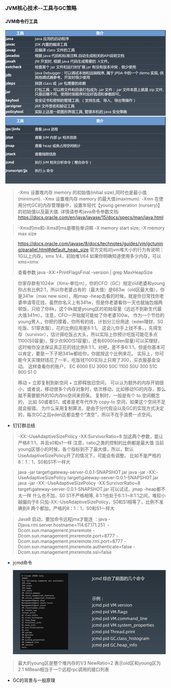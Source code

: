 ### JVM核心技术--工具与GC策略  

#### JVM命令行工具

<img src="资源/Xnip2020-10-20_22-59-56.jpg" style="zoom:50%;" />

<img src="资源/Xnip2020-10-20_23-03-50.jpg" style="zoom:50%;" />

> -Xms 设置堆内存 memory 的初始值(initial size),同时也是最小值(minimum).
> -Xmx 设置堆内存 memory 的最大值(maximum).
> -Xmn 在使用分代GC的内存管理器中，设置年轻代【young generation (nursery)】的初始值以及最大值.
> 详情请参考java命令参数文档: https://docs.oracle.com/en/java/javase/15/docs/specs/man/java.html


> -Xmx的mx和-Xms的ms是哪些单词嘛
> -X  memory start size;  -X memory max size


> https://docs.oracle.com/javase/8/docs/technotes/guides/vm/gctuning/parallel.html#default_heap_size
官方文档对jvm堆大小的行为有说明：
> 1G以上内存，xmx 1/4，初始堆1/64
> 如果你明确知道使用多少内存，可以xms=xmx
> 
>查看参数
> java -XX:+PrintFlagsFinal -version | grep MaxHeapSize


>你家存款有1024w（Xmx-单位m），你的CFO（GC）规定old老婆和young你占有比例2:1，所以你老婆占有的（最大值）是683w（old区最大值），你是341w（max new size），用jmap -heap去看的时候，就是你日常找你老婆申请零花钱，虽然你名义上有341w，但是你老婆看你一天也就抽包烟两顿饭，只给了你8k，这个8k就是young区的初始容量（远远不到新生代最大值341m）。注意，CFO一开始就可能给了你老婆100w。
>作为一个节俭的young男人，你把约摸着，你所有的钱，计划分三份用途（eden理财、S0吃饭、S1穿衣服），花的比例应用是8:1:1。
>这会儿你手上钱不多，，先得生存（survivor），估计得吃饭占大头，所以实际上你预计吃饭可能花多点1100(S0容量)，穿少点900(S1容量)，还有6000(eden容量)可以买理财，这时候你没法保证真正花的钱比例8:1:1，对吧，差不多6:1:1，但是你基本可以肯定，要是一下子把341w都给你，你就按这个比例来花。
>实际上，你可能今天买理财钱花了一半，吃饭钱1100实际上只用了300，买衣服基金没动。
>这样查看你的账户，
>EC  6000
>EU  3000
>S0C 1100
>S0U 300
>S1C 900
>S1   0


>移动 = 立即复制到新空间 + 立即释放旧空间， 可以认为额外的内存开销很小，或者说，移动很多个内存对象时，依次移动，比如移动1G的内存，那么就不需要额外的1G内存to空间来担保。
>复制时，一般是有个 to 空间概念的， 比如 S0或者S1，或者是老年代作为 copy-to 空间，如果这个空间不足就会报错。
>为什么采用复制算法，是由于分代假设以及GC的实现方式决定的，每次GC之后eden区都会整个“清空”，所以不在乎浪费一点空间。
>
- 钉钉群总结
> -XX:-UseAdaptiveSizePolicy -XX:SurvivorRatio=8
加这两个参数，能让严格8:1:1，并且s0和s1一样
注意，ratio之类的控制的比例都是最大值
当前young区很小的时候，各个指标到不了最大值，所以，默认UseAdaptiveSizePolicy开了的情况下，可能会有调整。
比如不是严格的8：1：1，S0和S1不一样大

>java -jar target\gateway-server-0.0.1-SNAPSHOT.jar
>java -jar -XX:-UseAdaptiveSizePolicy target\gateway-server-0.0.1-SNAPSHOT.jar
>java -jar -XX:-UseAdaptiveSizePolicy -XX:SurvivorRatio=8 target\gateway-server-0.0.1-SNAPSHOT.jar
>可以试试，jmap -heap都不太一样
>什么也不加，S0 S1不严格相等, 8:1:1也处于6:1:1~8:1:1之间，堆较小越偏向于8
>只加-XX:-UseAdaptiveSizePolicy，S0和S1相等了，比例不准确到8
>两个都加，严格的8：1：1，S0和S1一样大

>Java8 启动，要加命令远程jmx才能连 ：java -Djava.rmi.server.hostname=114.67.171.251  -Dcom.sun.management.jmxremote -Dcom.sun.management.jmxremote.port=8777 -Dcom.sun.management.jmxremote.rmi.port=8777 -Dcom.sun.management.jmxremote.authenticate=false -Dcom.sun.management.jmxremote.ssl=false

- jcmd命令

  ![](资源\jcmd.jpg)

> 最大的young区是整个堆内存的1/3
> NewRatio=2 表示old区和young区为2:1
> MBean相当于一个远程rpc调用的接口列表
- GC的背景与一般原理
